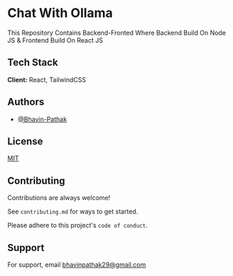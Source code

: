 
# Chat With Ollama 
This Repository Contains Backend-Fronted Where Backend Build On Node JS & Frontend Build On React JS



## Tech Stack

**Client:** React, TailwindCSS


## Authors

- [@Bhavin-Pathak](https://github.com/Bhavin-Pathak)


## License

[MIT](https://choosealicense.com/licenses/mit/)


## Contributing

Contributions are always welcome!

See `contributing.md` for ways to get started.

Please adhere to this project's `code of conduct`.


## Support

For support, email bhavinpathak29@gmail.com

